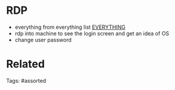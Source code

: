# RDP
- everything from everything list [EVERYTHING](EVERYTHING.md#everything)
- rdp into machine to see the login screen and get an idea of OS
- change user password

# Related

Tags:
    #assorted
